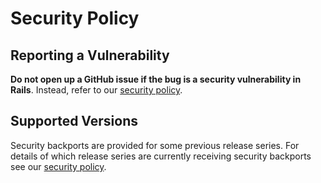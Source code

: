 # Security Policy

## Reporting a Vulnerability

**Do not open up a GitHub issue if the bug is a security vulnerability in Rails**.
Instead, refer to our [security policy](https://rubyonrails.org/security).

## Supported Versions

Security backports are provided for some previous release series. For details
of which release series are currently receiving security backports see our
[security policy](https://rubyonrails.org/security).
